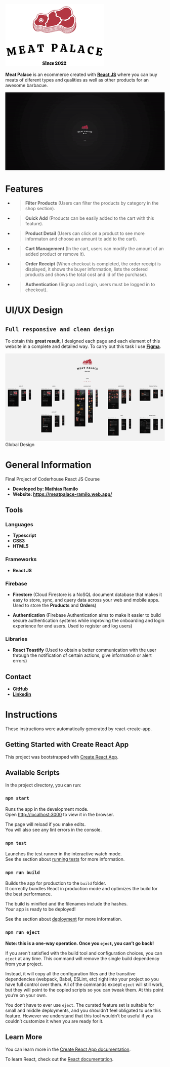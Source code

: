 <!-- MeatPalace Logo -->
![Logo Meat Palace](/src/assets/img/logo/logo.png)

**Meat Palace** is an ecommerce created with [**React JS**](https://reactjs.org/) where you can buy meats of diferent types and qualities as well as other products for an awesome barbacue.

![Navigation Flow](/readme/design/navigation.gif)

# **Features**

* > **Filter Products** (Users can filter the products by category in the shop section).
* > **Quick Add** (Products can be easily added to the cart with this feature).
* > **Product Detail** (Users can click on a product to see more informaton and choose an amount to add to the cart).
* > **Cart Management** (In the cart, users can modify the amount of an added product or remove it).
* > **Order Receipt** (When checkout is completed, the order receipt is displayed, it shows the buyer information, lists the ordered products and shows the total cost and id of the purchase).
* > **Authentication** (Signup and Login, users must be logged in to checkout).

# **UI/UX Design**

## `Full responsive and clean design`

To obtain this **great result**, I designed each page and each element of this website in a complete and detailed way. To carry out this task I use [**Figma**](https://www.figma.com/).

![Global Design](/readme/design/global-design.jpg)
Global Design

# **General Information**

Final Project of Coderhouse React JS Course

* **Developed by: Mathias Ramilo**
* **Website: https://meatpalace-ramilo.web.app/**

## **Tools**

### Languages

* **Typescript**
* **CSS3**
* **HTML5**

### Frameworks

* **React JS**

### Firebase

* **Firestore** (Cloud Firestore is a NoSQL document database that makes it easy to store, sync, and query data across your web and mobile apps. Used to store the **Products** and **Orders**)

* **Authentication** (Firebase Authentication aims to make it easier to build secure authentication systems while improving the onboarding and login experience for end users. Used to register and log users)

### Libraries

* **React Toastify** (Used to obtain a better communication with the user through the notification of certain actions, give information or alert errors)

## **Contact**

* [**GitHub**](https://github.com/mathiramilo)
* [**Linkedin**](https://www.linkedin.com/in/mathias-ramilo/)
  
# Instructions

These instructions were automatically generated by react-create-app.

## Getting Started with Create React App

This project was bootstrapped with [Create React App](https://github.com/facebook/create-react-app).

## Available Scripts

In the project directory, you can run:

### `npm start`

Runs the app in the development mode.\
Open [http://localhost:3000](http://localhost:3000) to view it in the browser.

The page will reload if you make edits.\
You will also see any lint errors in the console.

### `npm test`

Launches the test runner in the interactive watch mode.\
See the section about [running tests](https://facebook.github.io/create-react-app/docs/running-tests) for more information.

### `npm run build`

Builds the app for production to the `build` folder.\
It correctly bundles React in production mode and optimizes the build for the best performance.

The build is minified and the filenames include the hashes.\
Your app is ready to be deployed!

See the section about [deployment](https://facebook.github.io/create-react-app/docs/deployment) for more information.

### `npm run eject`

**Note: this is a one-way operation. Once you `eject`, you can’t go back!**

If you aren’t satisfied with the build tool and configuration choices, you can `eject` at any time. This command will remove the single build dependency from your project.

Instead, it will copy all the configuration files and the transitive dependencies (webpack, Babel, ESLint, etc) right into your project so you have full control over them. All of the commands except `eject` will still work, but they will point to the copied scripts so you can tweak them. At this point you’re on your own.

You don’t have to ever use `eject`. The curated feature set is suitable for small and middle deployments, and you shouldn’t feel obligated to use this feature. However we understand that this tool wouldn’t be useful if you couldn’t customize it when you are ready for it.

## Learn More

You can learn more in the [Create React App documentation](https://facebook.github.io/create-react-app/docs/getting-started).

To learn React, check out the [React documentation](https://reactjs.org/).
